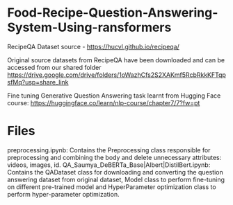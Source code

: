 # Food-Recipe-Question-Answering-System-Using-ransformers
RecipeQA Dataset source - https://hucvl.github.io/recipeqa/

Original source datasets from RecipeQA have been downloaded and can be accessed from our shared folder https://drive.google.com/drive/folders/1oWazhCfs2S2XAKmf5RcbRkkKFTqpsfMq?usp=share_link

Fine tuning Generative Question Answering task learnt from Hugging Face course: https://huggingface.co/learn/nlp-course/chapter7/7?fw=pt
# Files
preprocessing.ipynb: Contains the Preprocessing class responsible for preprocessing and combining the body and delete unnecessary attributes: videos, images, id.
QA_Saumya_DeBERTa_Base|Albert|DistilBert.ipynb: Contains the QADataset class for downloading and converting the question answering dataset from original dataset,  Model class to perform fine-tuning on different pre-trained model and HyperParameter optimization class to perform hyper-parameter optimization.


